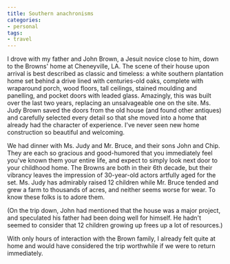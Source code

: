```yaml
---
title: Southern anachronisms
categories:
- personal
tags:
- travel
---
```


I drove with my father and John Brown, a Jesuit novice close to him, down to the Browns' home at Cheneyville, LA.  The scene of their house upon arrival is best described as classic and timeless: a white southern plantation home set behind a drive lined with centuries-old oaks, complete with wraparound porch, wood floors, tall ceilings, stained moulding and panelling, and pocket doors with leaded glass.  Amazingly, this was built over the last two years, replacing an unsalvageable one on the site.  Ms. Judy Brown saved the doors from the old house (and found other antiques) and carefully selected every detail so that she moved into a home that already had the character of experience.  I've never seen new home construction so beautiful and welcoming.

We had dinner with Ms. Judy and Mr. Bruce, and their sons John and Chip.  They are each so gracious and good-humored that you immediately feel you've known them your entire life, and expect to simply look next door to your childhood home.  The Browns are both in their 6th decade, but their vibrancy leaves the impression of 30-year-old actors artfully aged for the set.  Ms. Judy has admirably raised 12 children while Mr. Bruce tended and grew a farm to thousands of acres, and neither seems worse for wear.  To know these folks is to adore them.

(On the trip down, John had mentioned that the house was a major project, and speculated his father had been doing well for himself.  He hadn't seemed to consider that 12 children growing up frees up a lot of resources.)

With only hours of interaction with the Brown family, I already felt quite at home and would have considered the trip worthwhile if we were to return immediately.
